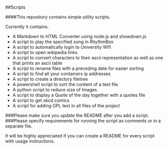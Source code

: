 ##Scripts

####This repository contains simple utility scripts.

Currently it contains:

* A Markdown to HTML Converter using node.js and showdown.js
* A script to play the specified song in RhythmBox
* A script to automatically login to University Wifi
* A script to open wikipedia links
* A script to convert characters to their ascii representation as well as one that prints an ascii table
* A script to rename files with a preceding date for easier sorting
* A script to find all your containers ip addresses
* A script to create a directory filetree
* A powershell script to sort the content of a text file
* A python script to reduce size of Images
* A script to display a Quote of the day together with a quotes file
* A script to get xkcd comics
* A script for adding GPL text in all files of the project

###Please make sure you update the README after you add a script.
###Please specify requirements for running the script as comments or in a separate file.

It will be highly appreciated if you can create a README for every script with usage instructions.
